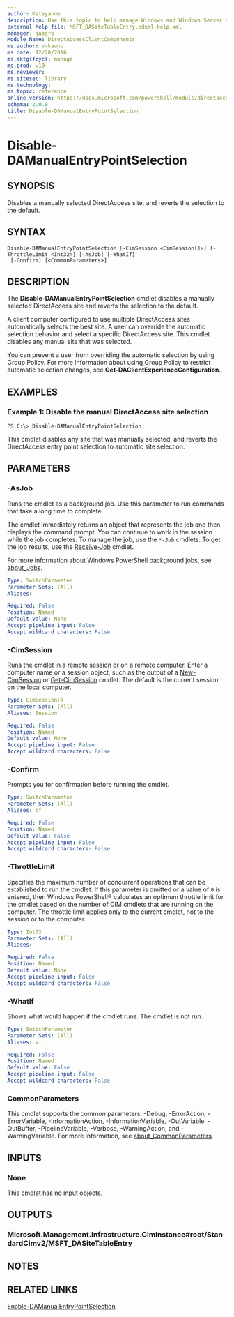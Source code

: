 ```yaml
---
author: Kateyanne
description: Use this topic to help manage Windows and Windows Server technologies with Windows PowerShell.
external help file: MSFT_DASiteTableEntry.cdxml-help.xml
manager: jasgro
Module Name: DirectAccessClientComponents
ms.author: v-kaunu
ms.date: 12/20/2016
ms.mktglfcycl: manage
ms.prod: w10
ms.reviewer: 
ms.sitesec: library
ms.technology: 
ms.topic: reference
online version: https://docs.microsoft.com/powershell/module/directaccessclientcomponents/disable-damanualentrypointselection?view=windowsserver2022-ps&wt.mc_id=ps-gethelp
schema: 2.0.0
title: Disable-DAManualEntryPointSelection
---
```


# Disable-DAManualEntryPointSelection

## SYNOPSIS
Disables a manually selected DirectAccess site, and reverts the selection to the default.

## SYNTAX

```
Disable-DAManualEntryPointSelection [-CimSession <CimSession[]>] [-ThrottleLimit <Int32>] [-AsJob] [-WhatIf]
 [-Confirm] [<CommonParameters>]
```

## DESCRIPTION
The **Disable-DAManualEntryPointSelection** cmdlet disables a manually selected DirectAccess site and reverts the selection to the default.

A client computer configured to use multiple DirectAccess sites automatically selects the best site.
A user can override the automatic selection behavior and select a specific DirectAccess site.
This cmdlet disables any manual site that was selected.

You can prevent a user from overriding the automatic selection by using Group Policy.
For more information about using Group Policy to restrict automatic selection changes, see **Get-DAClientExperienceConfiguration**.

## EXAMPLES

### Example 1: Disable the manual DirectAccess site selection
```
PS C:\> Disable-DAManualEntryPointSelection
```

This cmdlet disables any site that was manually selected, and reverts the DirectAccess entry point selection to automatic site selection.

## PARAMETERS

### -AsJob
Runs the cmdlet as a background job. Use this parameter to run commands that take a long time to complete. 

The cmdlet immediately returns an object that represents the job and then displays the command prompt. 
You can continue to work in the session while the job completes. 
To manage the job, use the `*-Job` cmdlets. 
To get the job results, use the [Receive-Job](https://go.microsoft.com/fwlink/?LinkID=113372) cmdlet. 

For more information about Windows PowerShell background jobs, see [about_Jobs](https://go.microsoft.com/fwlink/?LinkID=113251).

```yaml
Type: SwitchParameter
Parameter Sets: (All)
Aliases: 

Required: False
Position: Named
Default value: None
Accept pipeline input: False
Accept wildcard characters: False
```

### -CimSession
Runs the cmdlet in a remote session or on a remote computer.
Enter a computer name or a session object, such as the output of a [New-CimSession](https://go.microsoft.com/fwlink/p/?LinkId=227967) or [Get-CimSession](https://go.microsoft.com/fwlink/p/?LinkId=227966) cmdlet.
The default is the current session on the local computer.

```yaml
Type: CimSession[]
Parameter Sets: (All)
Aliases: Session

Required: False
Position: Named
Default value: None
Accept pipeline input: False
Accept wildcard characters: False
```

### -Confirm
Prompts you for confirmation before running the cmdlet.

```yaml
Type: SwitchParameter
Parameter Sets: (All)
Aliases: cf

Required: False
Position: Named
Default value: False
Accept pipeline input: False
Accept wildcard characters: False
```

### -ThrottleLimit
Specifies the maximum number of concurrent operations that can be established to run the cmdlet.
If this parameter is omitted or a value of `0` is entered, then Windows PowerShell® calculates an optimum throttle limit for the cmdlet based on the number of CIM cmdlets that are running on the computer.
The throttle limit applies only to the current cmdlet, not to the session or to the computer.

```yaml
Type: Int32
Parameter Sets: (All)
Aliases: 

Required: False
Position: Named
Default value: None
Accept pipeline input: False
Accept wildcard characters: False
```

### -WhatIf
Shows what would happen if the cmdlet runs.
The cmdlet is not run.

```yaml
Type: SwitchParameter
Parameter Sets: (All)
Aliases: wi

Required: False
Position: Named
Default value: False
Accept pipeline input: False
Accept wildcard characters: False
```

### CommonParameters
This cmdlet supports the common parameters: -Debug, -ErrorAction, -ErrorVariable, -InformationAction, -InformationVariable, -OutVariable, -OutBuffer, -PipelineVariable, -Verbose, -WarningAction, and -WarningVariable. For more information, see [about_CommonParameters](https://go.microsoft.com/fwlink/?LinkID=113216).

## INPUTS

### None
This cmdlet has no input objects.

## OUTPUTS

### Microsoft.Management.Infrastructure.CimInstance#root/StandardCimv2/MSFT_DASiteTableEntry

## NOTES

## RELATED LINKS

[Enable-DAManualEntryPointSelection](./Enable-DAManualEntryPointSelection.md)

